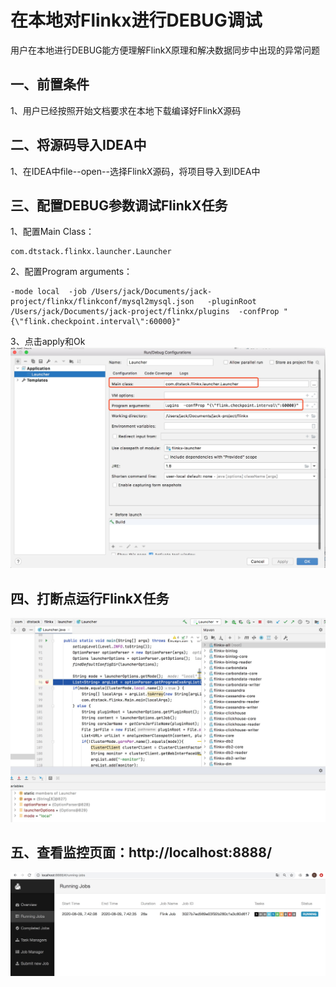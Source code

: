 # 在本地对Flinkx进行DEBUG调试

用户在本地进行DEBUG能方便理解FlinkX原理和解决数据同步中出现的异常问题

## 一、前置条件  
1、用户已经按照开始文档要求在本地下载编译好FlinkX源码

## 二、将源码导入IDEA中  
1、在IDEA中file--open--选择FlinkX源码，将项目导入到IDEA中  

## 三、配置DEBUG参数调试FlinkX任务  
1、配置Main Class：
```
com.dtstack.flinkx.launcher.Launcher  
```
2、配置Program arguments：  
```
-mode local  -job /Users/jack/Documents/jack-project/flinkx/flinkconf/mysql2mysql.json   -pluginRoot /Users/jack/Documents/jack-project/flinkx/plugins  -confProp "{\"flink.checkpoint.interval\":60000}"  
```

3、点击apply和Ok
![](../pic/flinkx/flinkx-debug/debug.jpg)

## 四、打断点运行FlinkX任务  
![](../pic/flinkx/flinkx-debug/debug2.jpg)

## 五、查看监控页面：http://localhost:8888/  
![](../pic/flinkx/flinkx-debug/watch.jpg)  










   